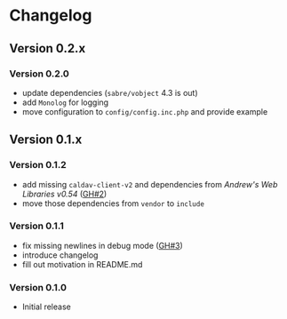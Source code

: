 # Changelog

## Version 0.2.x

### Version 0.2.0

* update dependencies (``sabre/vobject`` 4.3 is out)
* add ``Monolog`` for logging
* move configuration to ``config/config.inc.php`` and provide example

## Version 0.1.x

### Version 0.1.2

* add missing ``caldav-client-v2`` and dependencies from *Andrew's Web Libraries v0.54* ([GH#2](https://github.com/stefan-muc/caldav-calendar-import/issues/2))
* move those dependencies from ``vendor`` to ``include``

### Version 0.1.1

* fix missing newlines in debug mode ([GH#3](https://github.com/stefan-muc/caldav-calendar-import/issues/3))
* introduce changelog
* fill out motivation in README.md

### Version 0.1.0

* Initial release
